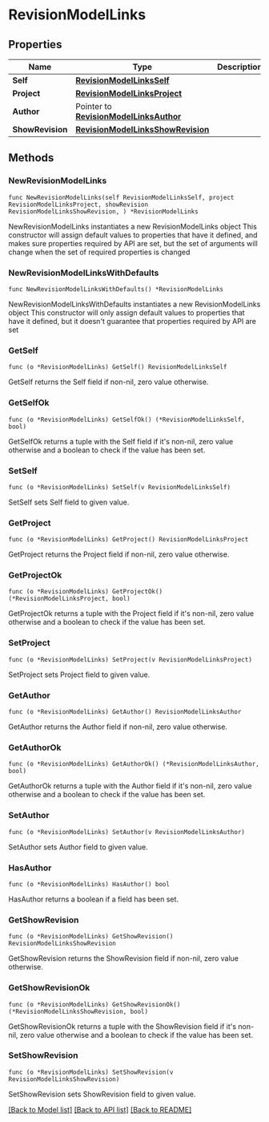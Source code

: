 # RevisionModelLinks

## Properties

Name | Type | Description | Notes
------------ | ------------- | ------------- | -------------
**Self** | [**RevisionModelLinksSelf**](RevisionModelLinksSelf.md) |  | 
**Project** | [**RevisionModelLinksProject**](RevisionModelLinksProject.md) |  | 
**Author** | Pointer to [**RevisionModelLinksAuthor**](RevisionModelLinksAuthor.md) |  | [optional] 
**ShowRevision** | [**RevisionModelLinksShowRevision**](RevisionModelLinksShowRevision.md) |  | 

## Methods

### NewRevisionModelLinks

`func NewRevisionModelLinks(self RevisionModelLinksSelf, project RevisionModelLinksProject, showRevision RevisionModelLinksShowRevision, ) *RevisionModelLinks`

NewRevisionModelLinks instantiates a new RevisionModelLinks object
This constructor will assign default values to properties that have it defined,
and makes sure properties required by API are set, but the set of arguments
will change when the set of required properties is changed

### NewRevisionModelLinksWithDefaults

`func NewRevisionModelLinksWithDefaults() *RevisionModelLinks`

NewRevisionModelLinksWithDefaults instantiates a new RevisionModelLinks object
This constructor will only assign default values to properties that have it defined,
but it doesn't guarantee that properties required by API are set

### GetSelf

`func (o *RevisionModelLinks) GetSelf() RevisionModelLinksSelf`

GetSelf returns the Self field if non-nil, zero value otherwise.

### GetSelfOk

`func (o *RevisionModelLinks) GetSelfOk() (*RevisionModelLinksSelf, bool)`

GetSelfOk returns a tuple with the Self field if it's non-nil, zero value otherwise
and a boolean to check if the value has been set.

### SetSelf

`func (o *RevisionModelLinks) SetSelf(v RevisionModelLinksSelf)`

SetSelf sets Self field to given value.


### GetProject

`func (o *RevisionModelLinks) GetProject() RevisionModelLinksProject`

GetProject returns the Project field if non-nil, zero value otherwise.

### GetProjectOk

`func (o *RevisionModelLinks) GetProjectOk() (*RevisionModelLinksProject, bool)`

GetProjectOk returns a tuple with the Project field if it's non-nil, zero value otherwise
and a boolean to check if the value has been set.

### SetProject

`func (o *RevisionModelLinks) SetProject(v RevisionModelLinksProject)`

SetProject sets Project field to given value.


### GetAuthor

`func (o *RevisionModelLinks) GetAuthor() RevisionModelLinksAuthor`

GetAuthor returns the Author field if non-nil, zero value otherwise.

### GetAuthorOk

`func (o *RevisionModelLinks) GetAuthorOk() (*RevisionModelLinksAuthor, bool)`

GetAuthorOk returns a tuple with the Author field if it's non-nil, zero value otherwise
and a boolean to check if the value has been set.

### SetAuthor

`func (o *RevisionModelLinks) SetAuthor(v RevisionModelLinksAuthor)`

SetAuthor sets Author field to given value.

### HasAuthor

`func (o *RevisionModelLinks) HasAuthor() bool`

HasAuthor returns a boolean if a field has been set.

### GetShowRevision

`func (o *RevisionModelLinks) GetShowRevision() RevisionModelLinksShowRevision`

GetShowRevision returns the ShowRevision field if non-nil, zero value otherwise.

### GetShowRevisionOk

`func (o *RevisionModelLinks) GetShowRevisionOk() (*RevisionModelLinksShowRevision, bool)`

GetShowRevisionOk returns a tuple with the ShowRevision field if it's non-nil, zero value otherwise
and a boolean to check if the value has been set.

### SetShowRevision

`func (o *RevisionModelLinks) SetShowRevision(v RevisionModelLinksShowRevision)`

SetShowRevision sets ShowRevision field to given value.



[[Back to Model list]](../README.md#documentation-for-models) [[Back to API list]](../README.md#documentation-for-api-endpoints) [[Back to README]](../README.md)


